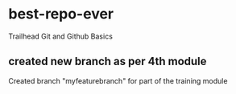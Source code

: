 # best-repo-ever
Trailhead Git and Github Basics

## created new branch as per 4th module
Created branch "myfeaturebranch" for part of the training module